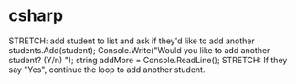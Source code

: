 # csharp
 STRETCH: add student to list and ask if they'd like to add another
 students.Add(student);
 Console.Write("Would you like to add another student? (Y/n) ");
 string addMore = Console.ReadLine();
 STRETCH: If they say "Yes", continue the loop to add another student.
        